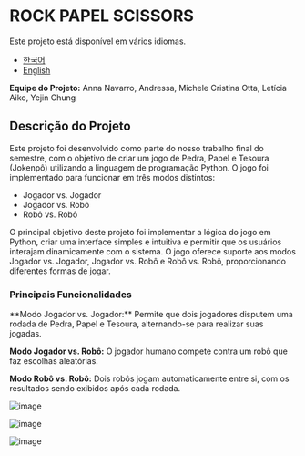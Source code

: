 # ROCK PAPEL SCISSORS
Este projeto está disponível em vários idiomas.
- [한국어](README.ko.md)
- [English](README.md)

**Equipe do Projeto:** Anna Navarro, Andressa, Michele Cristina Otta, Letícia Aiko, Yejin Chung

<h2>Descrição do Projeto</h2>  
Este projeto foi desenvolvido como parte do nosso trabalho final do semestre, com o objetivo de criar um jogo de Pedra, Papel e Tesoura (Jokenpô) utilizando a linguagem de programação Python. O jogo foi implementado para funcionar em três modos distintos:

* Jogador vs. Jogador
* Jogador vs. Robô
* Robô vs. Robô

O principal objetivo deste projeto foi implementar a lógica do jogo em Python, criar uma interface simples e intuitiva e permitir que os usuários interajam dinamicamente com o sistema. O jogo oferece suporte aos modos Jogador vs. Jogador, Jogador vs. Robô e Robô vs. Robô, proporcionando diferentes formas de jogar.

<h3>Principais Funcionalidades</h3>  
**Modo Jogador vs. Jogador:** Permite que dois jogadores disputem uma rodada de Pedra, Papel e Tesoura, alternando-se para realizar suas jogadas.

**Modo Jogador vs. Robô:** O jogador humano compete contra um robô que faz escolhas aleatórias.

**Modo Robô vs. Robô:** Dois robôs jogam automaticamente entre si, com os resultados sendo exibidos após cada rodada.


![image](https://github.com/user-attachments/assets/209b73af-288f-4d77-b24e-767bd0d20649)



![image](https://github.com/user-attachments/assets/62af4052-70fc-4917-9cbb-a4fad66a161b)

![image](https://github.com/user-attachments/assets/6e1a39a9-3fd4-4801-9a91-fe2e0a206d2e)

